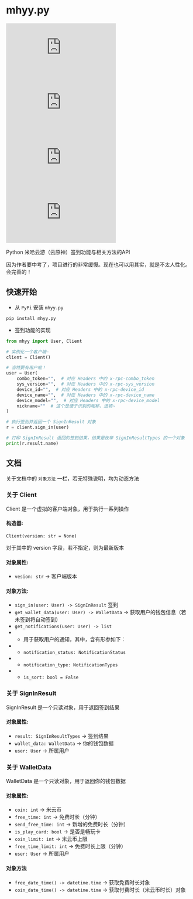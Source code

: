 # mhyy.py

![LICENSE](https://img.shields.io/github/license/GuangChen2333/mhyy.py?style=flat-square)
![PyPi](https://img.shields.io/pypi/v/mhyy.py?style=flat-square)
![Python](https://img.shields.io/pypi/pyversions/mhyy.py?style=flat-square)
![STARS](https://img.shields.io/github/stars/GuangChen2333/mhyy.py?style=flat-square)

Python 米哈云游（云原神）签到功能与相关方法的API

因为作者要中考了，项目进行的非常缓慢。现在也可以用其实，就是不太人性化。会完善的！

## 快速开始

- 从 `PyPi` 安装 `mhyy.py`

```shell
pip install mhyy.py
```

- 签到功能的实现

```python
from mhyy import User, Client

# 实例化一个客户端~
client = Client()

# 当然要有用户啦！
user = User(
    combo_token="",  # 对应 Headers 中的 x-rpc-combo_token
    sys_version="",  # 对应 Headers 中的 x-rpc-sys_version
    device_id="",  # 对应 Headers 中的 x-rpc-device_id
    device_name="",  # 对应 Headers 中的 x-rpc-device_name
    device_model="",  # 对应 Headers 中的 x-rpc-device_model
    nickname=""  # 这个是便于识别的昵称，选填~
)

# 执行签到并返回一个 SignInResult 对象
r = client.sign_in(user)

# 打印 SignInResult 返回的签到结果，结果是枚举 SignInResultTypes 的一个对象
print(r.result.name)
```

## 文档

关于文档中的 `对象方法` 一栏，若无特殊说明，均为动态方法

### 关于 Client

Client 是一个虚拟的客户端对象，用于执行一系列操作

#### 构造器:

`Client(version: str = None)`

对于其中的 version 字段，若不指定，则为最新版本

#### 对象属性:

- `vesion: str` -> 客户端版本

#### 对象方法:

- `sign_in(user: User) -> SignInResult` 签到
- `get_wallet_data(user: User) -> WalletData` -> 获取用户的钱包信息（若未签到将自动签到）
- `get_notifications(user: User) -> list`
- - 用于获取用户的通知，其中，含有形参如下：
- - `notification_status: NotificationStatus`
- - `notification_type: NotificationTypes`
- - `is_sort: bool = False`

### 关于 SignInResult

SignInResult 是一个只读对象，用于返回签到结果

#### 对象属性:

- `result: SignInResultTypes` -> 签到结果
- `wallet_data: WalletData` -> 你的钱包数据
- `user: User` -> 所属用户

### 关于 WalletData

WalletData 是一个只读对象，用于返回你的钱包数据

#### 对象属性:

- `coin: int` -> 米云币
- `free_time: int` -> 免费时长（分钟）
- `send_free_time: int` -> 新增的免费时长（分钟）
- `is_play_card: bool` -> 是否是畅玩卡
- `coin_limit: int` -> 米云币上限
- `free_time_limit: int` -> 免费时长上限（分钟）
- `user: User` -> 所属用户

#### 对象方法

- `free_date_time() -> datetime.time` -> 获取免费时长对象
- `coin_date_time() -> datetime.time` -> 获取付费时长（米云币时长）对象